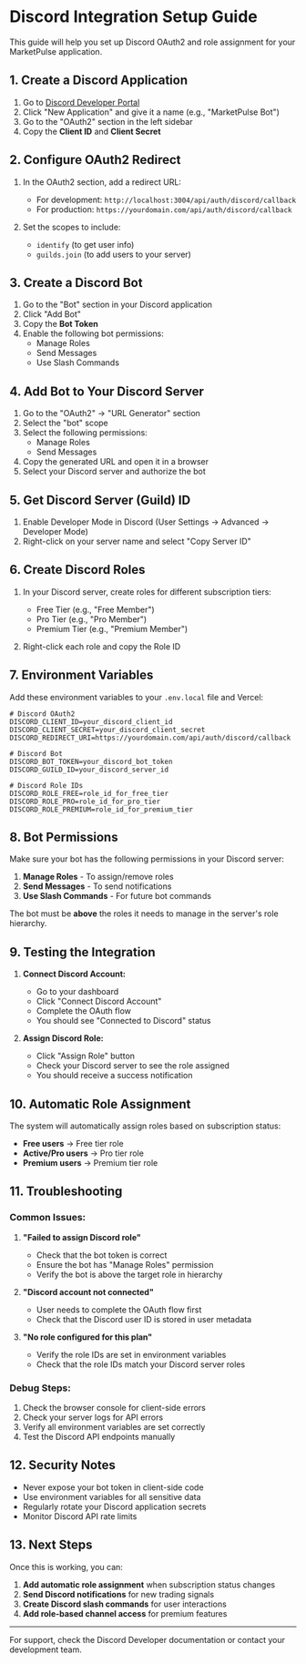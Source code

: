 # Discord Integration Setup Guide

This guide will help you set up Discord OAuth2 and role assignment for your MarketPulse application.

## 1. Create a Discord Application

1. Go to [Discord Developer Portal](https://discord.com/developers/applications)
2. Click "New Application" and give it a name (e.g., "MarketPulse Bot")
3. Go to the "OAuth2" section in the left sidebar
4. Copy the **Client ID** and **Client Secret**

## 2. Configure OAuth2 Redirect

1. In the OAuth2 section, add a redirect URL:
   - For development: `http://localhost:3004/api/auth/discord/callback`
   - For production: `https://yourdomain.com/api/auth/discord/callback`

2. Set the scopes to include:
   - `identify` (to get user info)
   - `guilds.join` (to add users to your server)

## 3. Create a Discord Bot

1. Go to the "Bot" section in your Discord application
2. Click "Add Bot"
3. Copy the **Bot Token**
4. Enable the following bot permissions:
   - Manage Roles
   - Send Messages
   - Use Slash Commands

## 4. Add Bot to Your Discord Server

1. Go to the "OAuth2" → "URL Generator" section
2. Select the "bot" scope
3. Select the following permissions:
   - Manage Roles
   - Send Messages
4. Copy the generated URL and open it in a browser
5. Select your Discord server and authorize the bot

## 5. Get Discord Server (Guild) ID

1. Enable Developer Mode in Discord (User Settings → Advanced → Developer Mode)
2. Right-click on your server name and select "Copy Server ID"

## 6. Create Discord Roles

1. In your Discord server, create roles for different subscription tiers:
   - Free Tier (e.g., "Free Member")
   - Pro Tier (e.g., "Pro Member")
   - Premium Tier (e.g., "Premium Member")

2. Right-click each role and copy the Role ID

## 7. Environment Variables

Add these environment variables to your `.env.local` file and Vercel:

```env
# Discord OAuth2
DISCORD_CLIENT_ID=your_discord_client_id
DISCORD_CLIENT_SECRET=your_discord_client_secret
DISCORD_REDIRECT_URI=https://yourdomain.com/api/auth/discord/callback

# Discord Bot
DISCORD_BOT_TOKEN=your_discord_bot_token
DISCORD_GUILD_ID=your_discord_server_id

# Discord Role IDs
DISCORD_ROLE_FREE=role_id_for_free_tier
DISCORD_ROLE_PRO=role_id_for_pro_tier
DISCORD_ROLE_PREMIUM=role_id_for_premium_tier
```

## 8. Bot Permissions

Make sure your bot has the following permissions in your Discord server:

1. **Manage Roles** - To assign/remove roles
2. **Send Messages** - To send notifications
3. **Use Slash Commands** - For future bot commands

The bot must be **above** the roles it needs to manage in the server's role hierarchy.

## 9. Testing the Integration

1. **Connect Discord Account:**
   - Go to your dashboard
   - Click "Connect Discord Account"
   - Complete the OAuth flow
   - You should see "Connected to Discord" status

2. **Assign Discord Role:**
   - Click "Assign Role" button
   - Check your Discord server to see the role assigned
   - You should receive a success notification

## 10. Automatic Role Assignment

The system will automatically assign roles based on subscription status:

- **Free users** → Free tier role
- **Active/Pro users** → Pro tier role
- **Premium users** → Premium tier role

## 11. Troubleshooting

### Common Issues:

1. **"Failed to assign Discord role"**
   - Check that the bot token is correct
   - Ensure the bot has "Manage Roles" permission
   - Verify the bot is above the target role in hierarchy

2. **"Discord account not connected"**
   - User needs to complete the OAuth flow first
   - Check that the Discord user ID is stored in user metadata

3. **"No role configured for this plan"**
   - Verify the role IDs are set in environment variables
   - Check that the role IDs match your Discord server roles

### Debug Steps:

1. Check the browser console for client-side errors
2. Check your server logs for API errors
3. Verify all environment variables are set correctly
4. Test the Discord API endpoints manually

## 12. Security Notes

- Never expose your bot token in client-side code
- Use environment variables for all sensitive data
- Regularly rotate your Discord application secrets
- Monitor Discord API rate limits

## 13. Next Steps

Once this is working, you can:

1. **Add automatic role assignment** when subscription status changes
2. **Send Discord notifications** for new trading signals
3. **Create Discord slash commands** for user interactions
4. **Add role-based channel access** for premium features

---

For support, check the Discord Developer documentation or contact your development team.

